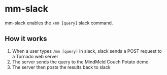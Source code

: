 # mm-slack

mm-slack enables the `/mm [query]` slack command. 

## How it works

1. When a user types `/mm [query]` in slack, slack sends a POST request to a Tornado web server
1. The server sends the query to the MindMeld Couch Potato demo
1. The server then posts the results back to slack
